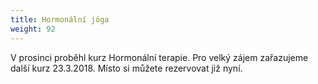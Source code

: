 ```yaml
---
title: Hormonální jóga
weight: 92
---
```

V prosinci proběhl kurz Hormonální terapie. Pro velký zájem zařazujeme další kurz  23.3.2018. Místo si můžete rezervovat již nyní.
